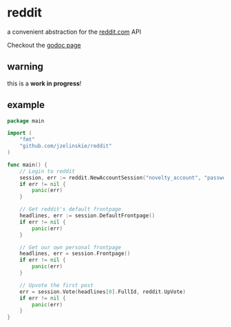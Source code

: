 # reddit
a convenient abstraction for the [reddit.com](http://reddit.com) API

Checkout the [godoc page](http://godoc.org/github.com/jzelinskie/reddit)

## warning

this is a **work in progress**!

## example

```Go
package main

import (
	"fmt"
	"github.com/jzelinskie/reddit"
)

func main() {
	// Login to reddit
	session, err := reddit.NewAccountSession("novelty_account", "password", "golang reddit example")
	if err != nil {
		panic(err)
	}

	// Get reddit's default frontpage
	headlines, err := session.DefaultFrontpage()
	if err != nil {
		panic(err)
	}

	// Get our own personal frontpage
	headlines, err = session.Frontpage()
	if err != nil {
		panic(err)
	}

	// Upvote the first post
	err = session.Vote(headlines[0].FullId, reddit.UpVote)
	if err != nil {
		panic(err)
	}
}
```
